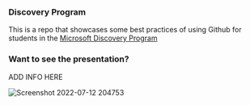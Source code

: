 
### Discovery Program

This is a repo that showcases some best practices of using Github for 
students in the [Microsoft Discovery Program](https://careers.microsoft.com/students/us/en/ushighschoolprogram)

### Want to see the presentation?

ADD INFO HERE

![Screenshot 2022-07-12 204753](https://user-images.githubusercontent.com/92124071/178646478-069ba23e-5c6e-42c5-bf7f-4137eb3c8c28.png)
